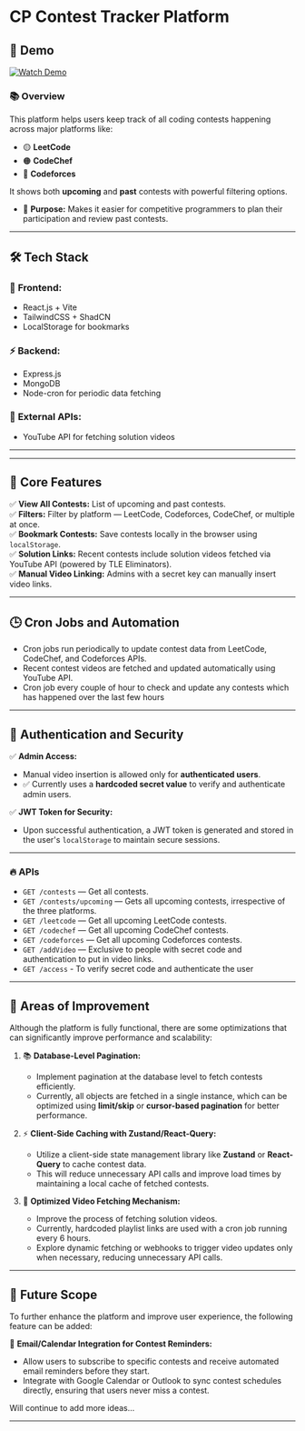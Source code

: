 #  **CP Contest Tracker Platform**

## 🎥 Demo
[![Watch Demo](https://img.youtube.com/vi/2qR74lzymgU/0.jpg)](https://www.youtube.com/watch?v=2qR74lzymgU)





### 📚 **Overview**
This platform helps users keep track of all coding contests happening across major platforms like:  
- 🟡 **LeetCode**  
- 🟠 **CodeChef**  
- 🔵 **Codeforces**  

It shows both **upcoming** and **past** contests with powerful filtering options.  
- 🎯 **Purpose:** Makes it easier for competitive programmers to plan their participation and review past contests.  

---

## 🛠️ **Tech Stack**
### 🎨 **Frontend:**
- React.js + Vite  
- TailwindCSS + ShadCN  
- LocalStorage for bookmarks  

### ⚡️ **Backend:**
- Express.js  
- MongoDB  
- Node-cron for periodic data fetching  

### 🎥 **External APIs:**
- YouTube API for fetching solution videos  

---

---

## 🎨 **Core Features**

✅ **View All Contests:** List of upcoming and past contests.  
✅ **Filters:** Filter by platform — LeetCode, Codeforces, CodeChef, or multiple at once.  
✅ **Bookmark Contests:** Save contests locally in the browser using `localStorage`.  
✅ **Solution Links:** Recent contests include solution videos fetched via YouTube API (powered by TLE Eliminators).  
✅ **Manual Video Linking:** Admins with a secret key can manually insert video links.  

---



## 🕒 **Cron Jobs and Automation**
- Cron jobs run periodically to update contest data from LeetCode, CodeChef, and Codeforces APIs.  
- Recent contest videos are fetched and updated automatically using YouTube API.  
- Cron job every couple of hour to check and update any contests which has happened over the last few hours
---

## 🔐 **Authentication and Security**
✅ **Admin Access:**  
- Manual video insertion is allowed only for **authenticated users**.  
- ✅ Currently uses a **hardcoded secret value** to verify and authenticate admin users.  

✅ **JWT Token for Security:**  
- Upon successful authentication, a JWT token is generated and stored in the user's `localStorage` to maintain secure sessions.  

---



### 🔥 **APIs**
- `GET /contests` — Get all contests.  
- `GET /contests/upcoming` — Gets all upcoming contests, irrespective of the three platforms.
- `GET /leetcode` — Get all upcoming LeetCode contests.  
- `GET /codechef` — Get all upcoming CodeChef contests.  
- `GET /codeforces` — Get all upcoming Codeforces contests.  
- `GET /addVideo` — Exclusive to people with secret code and authentication to put in video links.
- `GET /access` - To verify secret code and authenticate the user

---

## 🚀 **Areas of Improvement**
Although the platform is fully functional, there are some optimizations that can significantly improve performance and scalability:

1. 📚 **Database-Level Pagination:**  
   - Implement pagination at the database level to fetch contests efficiently.  
   - Currently, all objects are fetched in a single instance, which can be optimized using **limit/skip** or **cursor-based pagination** for better performance.  

2. ⚡️ **Client-Side Caching with Zustand/React-Query:**  
   - Utilize a client-side state management library like **Zustand** or **React-Query** to cache contest data.  
   - This will reduce unnecessary API calls and improve load times by maintaining a local cache of fetched contests.  

3. 🎥 **Optimized Video Fetching Mechanism:**  
   - Improve the process of fetching solution videos.  
   - Currently, hardcoded playlist links are used with a cron job running every 6 hours.  
   - Explore dynamic fetching or webhooks to trigger video updates only when necessary, reducing unnecessary API calls.  

---

## 🔮 **Future Scope**
To further enhance the platform and improve user experience, the following feature can be added:

📧 **Email/Calendar Integration for Contest Reminders:**  
   - Allow users to subscribe to specific contests and receive automated email reminders before they start.  
   - Integrate with Google Calendar or Outlook to sync contest schedules directly, ensuring that users never miss a contest.


Will continue to add more ideas...

---

